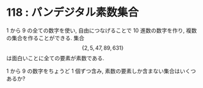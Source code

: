 # 118 : パンデジタル素数集合

1 から 9 の全ての数字を使い, 自由につなげることで 10 進数の数字を作り, 複数の集合を作ることができる. 集合$$\{2,5,47,89,631\}$$は面白いことに全ての要素が素数である.

1 から 9 の数字をちょうど 1 個ずつ含み, 素数の要素しか含まない集合はいくつあるか?

